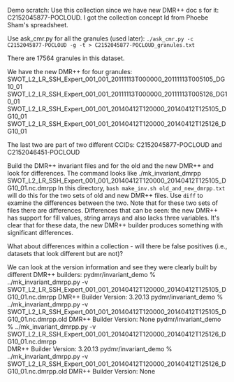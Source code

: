 Demo scratch:
Use this collection since we have new DMR++ doc s for it: C2152045877-POCLOUD. I got the collection concept Id from
Phoebe Sham's spreadsheet.

Use ask_cmr.py for all the granules (used later): 
`./ask_cmr.py -c C2152045877-POCLOUD -g -t > C2152045877-POCLOUD_granules.txt`

There are 17564 granules in this dataset. 

We have the new DMR++ for four granules:
SWOT_L2_LR_SSH_Expert_001_001_20111113T000000_20111113T005105_DG10_01
SWOT_L2_LR_SSH_Expert_001_001_20111113T000000_20111113T005126_DG10_01
SWOT_L2_LR_SSH_Expert_001_001_20140412T120000_20140412T125105_DG10_01
SWOT_L2_LR_SSH_Expert_001_001_20140412T120000_20140412T125126_DG10_01

The last two are part of two different CCIDs: C2152045877-POCLOUD and C2152046451-POCLOUD

Build the DMR++ invariant files and for the old and the new DMR++ and look for differences.
The command looks like ./mk_invariant_dmrpp SWOT_L2_LR_SSH_Expert_001_001_20140412T120000_20140412T125105_DG10_01.nc.dmrpp
In this directory, `bash make_inv.sh old_and_new_dmrpp.txt` will do this for the two sets of 
old and new DMR++ files. Use `diff` to examine the differences between the two. Note that for
these two sets of files there are differences. Differences that can be seen: the new DMR++
has support for fill values, string arrays and also lacks three variables. It's clear that 
for these data, the new DMR++ builder produces something with significant differences.

What about differences within a collection - will there be false positives (i.e., datasets
that look different but are not)?


We can look at the version information and see they were clearly built by different DMR++ builders:
pydmr/invariant_demo % ../mk_invariant_dmrpp.py -v SWOT_L2_LR_SSH_Expert_001_001_20140412T120000_20140412T125105_DG10_01.nc.dmrpp
DMR++ Builder Version: 3.20.13
pydmr/invariant_demo % ../mk_invariant_dmrpp.py -v SWOT_L2_LR_SSH_Expert_001_001_20140412T120000_20140412T125105_DG10_01.nc.dmrpp.old
DMR++ Builder Version: None
pydmr/invariant_demo % ../mk_invariant_dmrpp.py -v SWOT_L2_LR_SSH_Expert_001_001_20140412T120000_20140412T125126_DG10_01.nc.dmrpp    
DMR++ Builder Version: 3.20.13
pydmr/invariant_demo % ../mk_invariant_dmrpp.py -v SWOT_L2_LR_SSH_Expert_001_001_20140412T120000_20140412T125126_DG10_01.nc.dmrpp.old
DMR++ Builder Version: None


